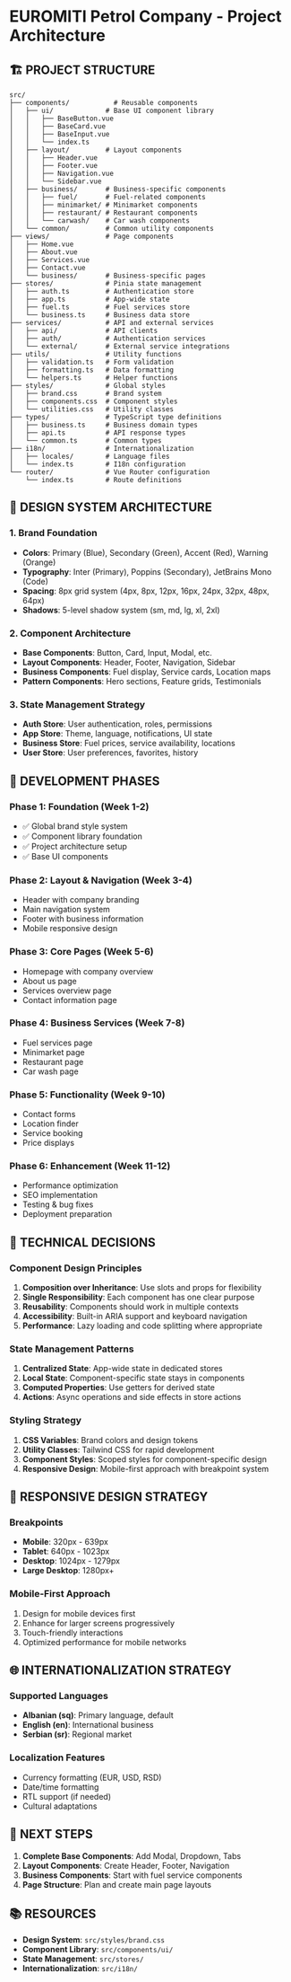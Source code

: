 # EUROMITI Petrol Company - Project Architecture

## 🏗️ **PROJECT STRUCTURE**

```
src/
├── components/           # Reusable components
│   ├── ui/             # Base UI component library
│   │   ├── BaseButton.vue
│   │   ├── BaseCard.vue
│   │   ├── BaseInput.vue
│   │   └── index.ts
│   ├── layout/         # Layout components
│   │   ├── Header.vue
│   │   ├── Footer.vue
│   │   ├── Navigation.vue
│   │   └── Sidebar.vue
│   ├── business/       # Business-specific components
│   │   ├── fuel/       # Fuel-related components
│   │   ├── minimarket/ # Minimarket components
│   │   ├── restaurant/ # Restaurant components
│   │   └── carwash/    # Car wash components
│   └── common/         # Common utility components
├── views/              # Page components
│   ├── Home.vue
│   ├── About.vue
│   ├── Services.vue
│   ├── Contact.vue
│   └── business/       # Business-specific pages
├── stores/             # Pinia state management
│   ├── auth.ts         # Authentication store
│   ├── app.ts          # App-wide state
│   ├── fuel.ts         # Fuel services store
│   └── business.ts     # Business data store
├── services/           # API and external services
│   ├── api/            # API clients
│   ├── auth/           # Authentication services
│   └── external/       # External service integrations
├── utils/              # Utility functions
│   ├── validation.ts   # Form validation
│   ├── formatting.ts   # Data formatting
│   └── helpers.ts      # Helper functions
├── styles/             # Global styles
│   ├── brand.css       # Brand system
│   ├── components.css  # Component styles
│   └── utilities.css   # Utility classes
├── types/              # TypeScript type definitions
│   ├── business.ts     # Business domain types
│   ├── api.ts          # API response types
│   └── common.ts       # Common types
├── i18n/               # Internationalization
│   ├── locales/        # Language files
│   └── index.ts        # I18n configuration
└── router/             # Vue Router configuration
    └── index.ts        # Route definitions
```

## 🎨 **DESIGN SYSTEM ARCHITECTURE**

### **1. Brand Foundation**
- **Colors**: Primary (Blue), Secondary (Green), Accent (Red), Warning (Orange)
- **Typography**: Inter (Primary), Poppins (Secondary), JetBrains Mono (Code)
- **Spacing**: 8px grid system (4px, 8px, 12px, 16px, 24px, 32px, 48px, 64px)
- **Shadows**: 5-level shadow system (sm, md, lg, xl, 2xl)

### **2. Component Architecture**
- **Base Components**: Button, Card, Input, Modal, etc.
- **Layout Components**: Header, Footer, Navigation, Sidebar
- **Business Components**: Fuel display, Service cards, Location maps
- **Pattern Components**: Hero sections, Feature grids, Testimonials

### **3. State Management Strategy**
- **Auth Store**: User authentication, roles, permissions
- **App Store**: Theme, language, notifications, UI state
- **Business Store**: Fuel prices, service availability, locations
- **User Store**: User preferences, favorites, history

## 🚀 **DEVELOPMENT PHASES**

### **Phase 1: Foundation (Week 1-2)**
- ✅ Global brand style system
- ✅ Component library foundation
- ✅ Project architecture setup
- ✅ Base UI components

### **Phase 2: Layout & Navigation (Week 3-4)**
- Header with company branding
- Main navigation system
- Footer with business information
- Mobile responsive design

### **Phase 3: Core Pages (Week 5-6)**
- Homepage with company overview
- About us page
- Services overview page
- Contact information page

### **Phase 4: Business Services (Week 7-8)**
- Fuel services page
- Minimarket page
- Restaurant page
- Car wash page

### **Phase 5: Functionality (Week 9-10)**
- Contact forms
- Location finder
- Service booking
- Price displays

### **Phase 6: Enhancement (Week 11-12)**
- Performance optimization
- SEO implementation
- Testing & bug fixes
- Deployment preparation

## 🔧 **TECHNICAL DECISIONS**

### **Component Design Principles**
1. **Composition over Inheritance**: Use slots and props for flexibility
2. **Single Responsibility**: Each component has one clear purpose
3. **Reusability**: Components should work in multiple contexts
4. **Accessibility**: Built-in ARIA support and keyboard navigation
5. **Performance**: Lazy loading and code splitting where appropriate

### **State Management Patterns**
1. **Centralized State**: App-wide state in dedicated stores
2. **Local State**: Component-specific state stays in components
3. **Computed Properties**: Use getters for derived state
4. **Actions**: Async operations and side effects in store actions

### **Styling Strategy**
1. **CSS Variables**: Brand colors and design tokens
2. **Utility Classes**: Tailwind CSS for rapid development
3. **Component Styles**: Scoped styles for component-specific design
4. **Responsive Design**: Mobile-first approach with breakpoint system

## 📱 **RESPONSIVE DESIGN STRATEGY**

### **Breakpoints**
- **Mobile**: 320px - 639px
- **Tablet**: 640px - 1023px
- **Desktop**: 1024px - 1279px
- **Large Desktop**: 1280px+

### **Mobile-First Approach**
1. Design for mobile devices first
2. Enhance for larger screens progressively
3. Touch-friendly interactions
4. Optimized performance for mobile networks

## 🌐 **INTERNATIONALIZATION STRATEGY**

### **Supported Languages**
- **Albanian (sq)**: Primary language, default
- **English (en)**: International business
- **Serbian (sr)**: Regional market

### **Localization Features**
- Currency formatting (EUR, USD, RSD)
- Date/time formatting
- RTL support (if needed)
- Cultural adaptations

## 🚀 **NEXT STEPS**

1. **Complete Base Components**: Add Modal, Dropdown, Tabs
2. **Layout Components**: Create Header, Footer, Navigation
3. **Business Components**: Start with fuel service components
4. **Page Structure**: Plan and create main page layouts

## 📚 **RESOURCES**

- **Design System**: `src/styles/brand.css`
- **Component Library**: `src/components/ui/`
- **State Management**: `src/stores/`
- **Internationalization**: `src/i18n/`
